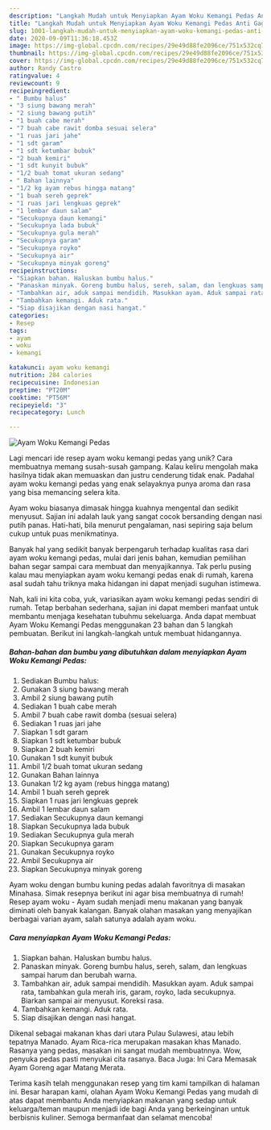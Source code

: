 ```yaml
---
description: "Langkah Mudah untuk Menyiapkan Ayam Woku Kemangi Pedas Anti Gagal"
title: "Langkah Mudah untuk Menyiapkan Ayam Woku Kemangi Pedas Anti Gagal"
slug: 1001-langkah-mudah-untuk-menyiapkan-ayam-woku-kemangi-pedas-anti-gagal
date: 2020-09-09T11:36:18.453Z
image: https://img-global.cpcdn.com/recipes/29e49d88fe2096ce/751x532cq70/ayam-woku-kemangi-pedas-foto-resep-utama.jpg
thumbnail: https://img-global.cpcdn.com/recipes/29e49d88fe2096ce/751x532cq70/ayam-woku-kemangi-pedas-foto-resep-utama.jpg
cover: https://img-global.cpcdn.com/recipes/29e49d88fe2096ce/751x532cq70/ayam-woku-kemangi-pedas-foto-resep-utama.jpg
author: Randy Castro
ratingvalue: 4
reviewcount: 9
recipeingredient:
- " Bumbu halus"
- "3 siung bawang merah"
- "2 siung bawang putih"
- "1 buah cabe merah"
- "7 buah cabe rawit domba sesuai selera"
- "1 ruas jari jahe"
- "1 sdt garam"
- "1 sdt ketumbar bubuk"
- "2 buah kemiri"
- "1 sdt kunyit bubuk"
- "1/2 buah tomat ukuran sedang"
- " Bahan lainnya"
- "1/2 kg ayam rebus hingga matang"
- "1 buah sereh geprek"
- "1 ruas jari lengkuas geprek"
- "1 lembar daun salam"
- "Secukupnya daun kemangi"
- "Secukupnya lada bubuk"
- "Secukupnya gula merah"
- "Secukupnya garam"
- "Secukupnya royko"
- "Secukupnya air"
- "Secukupnya minyak goreng"
recipeinstructions:
- "Siapkan bahan. Haluskan bumbu halus."
- "Panaskan minyak. Goreng bumbu halus, sereh, salam, dan lengkuas sampai harum dan berubah warna."
- "Tambahkan air, aduk sampai mendidih. Masukkan ayam. Aduk sampai rata, tambahkan gula merah iris, garam, royko, lada secukupnya. Biarkan sampai air menyusut. Koreksi rasa."
- "Tambahkan kemangi. Aduk rata."
- "Siap disajikan dengan nasi hangat."
categories:
- Resep
tags:
- ayam
- woku
- kemangi

katakunci: ayam woku kemangi 
nutrition: 284 calories
recipecuisine: Indonesian
preptime: "PT20M"
cooktime: "PT56M"
recipeyield: "3"
recipecategory: Lunch

---
```



![Ayam Woku Kemangi Pedas](https://img-global.cpcdn.com/recipes/29e49d88fe2096ce/751x532cq70/ayam-woku-kemangi-pedas-foto-resep-utama.jpg)

Lagi mencari ide resep ayam woku kemangi pedas yang unik? Cara membuatnya memang susah-susah gampang. Kalau keliru mengolah maka hasilnya tidak akan memuaskan dan justru cenderung tidak enak. Padahal ayam woku kemangi pedas yang enak selayaknya punya aroma dan rasa yang bisa memancing selera kita.

Ayam woku biasanya dimasak hingga kuahnya mengental dan sedikit menyusut. Sajian ini adalah lauk yang sangat cocok bersanding dengan nasi putih panas. Hati-hati, bila menurut pengalaman, nasi sepiring saja belum cukup untuk puas menikmatinya.

Banyak hal yang sedikit banyak berpengaruh terhadap kualitas rasa dari ayam woku kemangi pedas, mulai dari jenis bahan, kemudian pemilihan bahan segar sampai cara membuat dan menyajikannya. Tak perlu pusing kalau mau menyiapkan ayam woku kemangi pedas enak di rumah, karena asal sudah tahu triknya maka hidangan ini dapat menjadi suguhan istimewa.


Nah, kali ini kita coba, yuk, variasikan ayam woku kemangi pedas sendiri di rumah. Tetap berbahan sederhana, sajian ini dapat memberi manfaat untuk membantu menjaga kesehatan tubuhmu sekeluarga. Anda dapat membuat Ayam Woku Kemangi Pedas menggunakan 23 bahan dan 5 langkah pembuatan. Berikut ini langkah-langkah untuk membuat hidangannya.

<!--inarticleads1-->

##### Bahan-bahan dan bumbu yang dibutuhkan dalam menyiapkan Ayam Woku Kemangi Pedas:

1. Sediakan  Bumbu halus:
1. Gunakan 3 siung bawang merah
1. Ambil 2 siung bawang putih
1. Sediakan 1 buah cabe merah
1. Ambil 7 buah cabe rawit domba (sesuai selera)
1. Sediakan 1 ruas jari jahe
1. Siapkan 1 sdt garam
1. Siapkan 1 sdt ketumbar bubuk
1. Siapkan 2 buah kemiri
1. Gunakan 1 sdt kunyit bubuk
1. Ambil 1/2 buah tomat ukuran sedang
1. Gunakan  Bahan lainnya
1. Gunakan 1/2 kg ayam (rebus hingga matang)
1. Ambil 1 buah sereh geprek
1. Siapkan 1 ruas jari lengkuas geprek
1. Ambil 1 lembar daun salam
1. Sediakan Secukupnya daun kemangi
1. Siapkan Secukupnya lada bubuk
1. Sediakan Secukupnya gula merah
1. Siapkan Secukupnya garam
1. Gunakan Secukupnya royko
1. Ambil Secukupnya air
1. Siapkan Secukupnya minyak goreng


Ayam woku dengan bumbu kuning pedas adalah favoritnya di masakan Minahasa. Simak resepnya berikut ini agar bisa membuatnya di rumah! Resep ayam woku - Ayam sudah menjadi menu makanan yang banyak diminati oleh banyak kalangan. Banyak olahan masakan yang menyajikan berbagai varian ayam, salah satunya adalah ayam woku. 

<!--inarticleads2-->

##### Cara menyiapkan Ayam Woku Kemangi Pedas:

1. Siapkan bahan. Haluskan bumbu halus.
1. Panaskan minyak. Goreng bumbu halus, sereh, salam, dan lengkuas sampai harum dan berubah warna.
1. Tambahkan air, aduk sampai mendidih. Masukkan ayam. Aduk sampai rata, tambahkan gula merah iris, garam, royko, lada secukupnya. Biarkan sampai air menyusut. Koreksi rasa.
1. Tambahkan kemangi. Aduk rata.
1. Siap disajikan dengan nasi hangat.


Dikenal sebagai makanan khas dari utara Pulau Sulawesi, atau lebih tepatnya Manado. Ayam Rica-rica merupakan masakan khas Manado. Rasanya yang pedas, masakan ini sangat mudah membuatnnya. Wow, penyuka pedas pasti menyukai cita rasanya. Baca Juga: Ini Cara Memasak Ayam Goreng agar Matang Merata. 

Terima kasih telah menggunakan resep yang tim kami tampilkan di halaman ini. Besar harapan kami, olahan Ayam Woku Kemangi Pedas yang mudah di atas dapat membantu Anda menyiapkan makanan yang sedap untuk keluarga/teman maupun menjadi ide bagi Anda yang berkeinginan untuk berbisnis kuliner. Semoga bermanfaat dan selamat mencoba!

